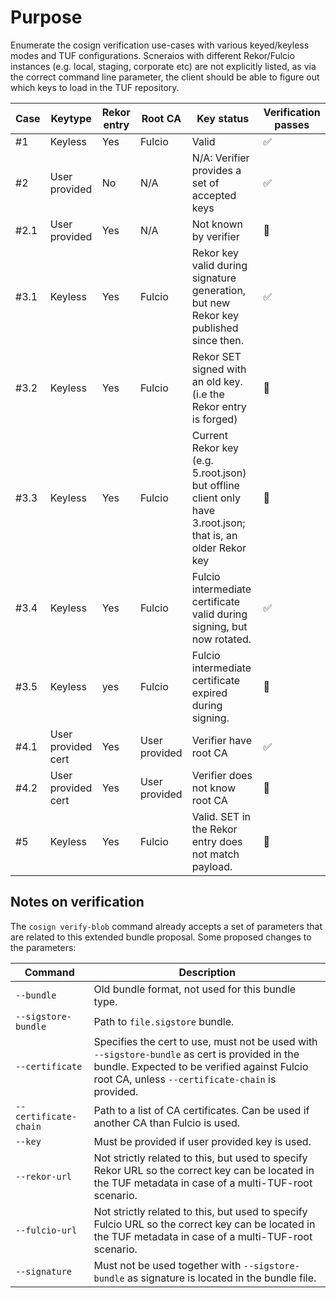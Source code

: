 # Purpose

Enumerate the cosign verification use-cases with various keyed/keyless
modes and TUF configurations. Scneraios with different Rekor/Fulcio
instances (e.g. local, staging, corporate etc) are not explicitly
listed, as via the correct command line parameter, the client should
be able to figure out which keys to load in the TUF repository.

| Case | Keytype | Rekor entry | Root CA | Key status | Verification passes |
|-------------|---------|-------------|---------|------------|--------------|
| #1   | Keyless | Yes         | Fulcio  | Valid      | :white_check_mark:  |
| #2   | User provided | No | N/A | N/A: Verifier provides a set of accepted keys | :white_check_mark: |
| #2.1 | User provided | Yes | N/A | Not known by verifier | :no_entry_sign: |
| #3.1 | Keyless | Yes | Fulcio | Rekor key valid during signature generation, but new Rekor key published since then. | :white_check_mark: |
| #3.2 | Keyless | Yes | Fulcio | Rekor SET signed with an old key. (i.e the Rekor entry is forged) | :no_entry_sign: |
| #3.3 | Keyless | Yes | Fulcio | Current Rekor key (e.g. 5.root.json) but offline client only have 3.root.json; that is, an older Rekor key | :no_entry_sign: |
| #3.4 | Keyless | Yes | Fulcio | Fulcio intermediate certificate valid during signing, but now rotated. | :white_check_mark: |
| #3.5 | Keyless | yes | Fulcio | Fulcio intermediate certificate expired during signing. | :no_entry_sign: |
| #4.1 | User provided cert | Yes | User provided | Verifier have root CA | :white_check_mark: |
| #4.2 | User provided cert | Yes | User provided | Verifier does not know root CA | :no_entry_sign: |
| #5   | Keyless | Yes | Fulcio | Valid. SET in the Rekor entry does not match payload. | :no_entry_sign: |

## Notes on verification

The `cosign verify-blob` command already accepts a set of parameters
that are related to this extended bundle proposal. Some proposed
changes to the parameters:

| Command | Description |
|---------|-------------|
| `--bundle` | Old bundle format, not used for this bundle type. |
| `--sigstore-bundle` | Path to `file.sigstore` bundle. |
| `--certificate` | Specifies the cert to use, must not be used with `--sigstore-bundle` as cert is provided in the bundle. Expected to be verified against Fulcio root CA, unless `--certificate-chain` is provided.  |
| `--certificate-chain` | Path to a list of CA certificates. Can be used if another CA than Fulcio is used. |
| `--key` | Must be provided if user provided key is used. |
| `--rekor-url` | Not strictly related to this, but used to specify Rekor URL so the correct key can be located in the TUF metadata in case of a multi-TUF-root scenario. |
| `--fulcio-url` | Not strictly related to this, but used to specify Fulcio URL so the correct key can be located in the TUF metadata in case of a multi-TUF-root scenario. |
| `--signature` | Must not be used together with `--sigstore-bundle` as signature is located in the bundle file. |
